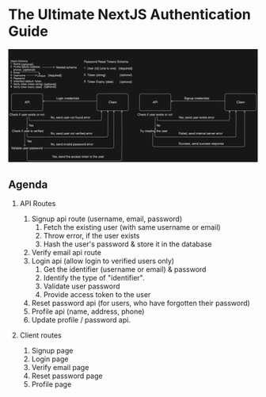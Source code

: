 # The Ultimate NextJS Authentication Guide

![Project Flow Image](/diagram-export-5-1-2025-8_25_38-PM.png)

## Agenda
1. API Routes
    1. Signup api route (username, email, password)
        1. Fetch the existing user (with same username or email)
        2. Throw error, if the user exists
        3. Hash the user's password & store it in the database
    2. Verify email api route
    3. Login api (allow login to verified users only)
        1. Get the identifier (username or email) & password
        2. Identify the type of "identifier".
        3. Validate user password
        4. Provide access token to the user
    4. Reset password api (for users, who have forgotten their password)
    5. Profile api (name, address, phone)
    6. Update profile / password api.

2. Client routes
    1. Signup page
    2. Login page
    3. Verify email page
    4. Reset password page
    5. Profile page
